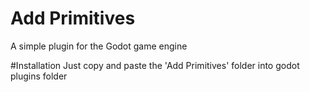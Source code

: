 # Add Primitives
A simple plugin for the Godot game engine

#Installation
Just copy and paste the 'Add Primitives' folder into godot plugins folder
